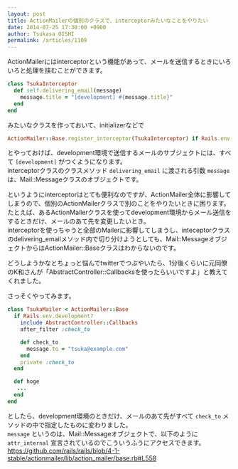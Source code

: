 ```yaml
---
layout: post
title: ActionMailerの個別のクラスで、interceptorみたいなことをやりたい
date: 2014-07-25 17:30:00 +0900
author: Tsukasa OISHI
permalink: /articles/1109
---
```



ActionMailerにはinterceptorという機能があって、メールを送信するときにいろいろと処理を挟むことができます。  

```ruby  
class TsukaInterceptor  
  def self.delivering_email(message)  
    message.title = "[development] #{message.title}"  
  end  
end  
```  

みたいなクラスを作っておいて、initializerなどで  

```ruby  
ActionMailer::Base.register_interceptor(TsukaInterceptor) if Rails.env.development?  

```  

とやっておけば、development環境で送信するメールのサブジェクトには、すべて ```[development]``` がつくようになります。  
interceptorクラスのクラスメソッド ```delivering_email``` に渡される引数 ```message``` は、Mail::Messageクラスのオブジェクトです。  

というようにinterceptorはとても便利なのですが、ActionMailer全体に影響してしまうので、個別のActionMailerクラスで別のことをやりたいときに困ります。  
たとえば、あるActionMailerクラスを使ってdevelopment環境からメール送信をするときだけ、メールのあて先を変更したいとき。  
interceptorを使っちゃうと全部のMailerに影響してしまうし、inteceptorクラスのdelivering_emailメソッド内で切り分けようとしても、Mail::MessageオブジェクトからはActionMailer::Baseクラスはわからないのです。  

どうしようかなとちょっと悩んでtwitterでつぶやいたら、1分後くらいに元同僚のK和さんが「AbstractController::Callbacksを使ったらいいですよ」と教えてくれました。  

さっそくやってみます。  

```ruby  
class TsukaMailer < ActionMailer::Base  
  if Rails.env.development?  
    include AbstractController::Callbacks  
    after_filter :check_to  

    def check_to  
      message.to = "tsuka@example.com"  
    end  
    private :check_to  
  end  

  def hoge  
   ...  
  end  
end  
```  

としたら、development環境のときだけ、メールのあて先がすべて ```check_to``` メソッドの中で指定したものに変わりました。  
```message``` というのは、Mail::Messageオブジェクトで、以下のように ```attr_internal``` 宣言されているのでこういうふうにアクセスできます。  
https://github.com/rails/rails/blob/4-1-stable/actionmailer/lib/action_mailer/base.rb#L558  


